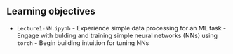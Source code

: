 ## Learning objectives

 - `Lecture1-NN.ipynb`
       -  Experience simple data processing for an ML task
       -  Engage with bulding and training simple neural networks (NNs) using `torch`
       -  Begin building intuition for tuning NNs
